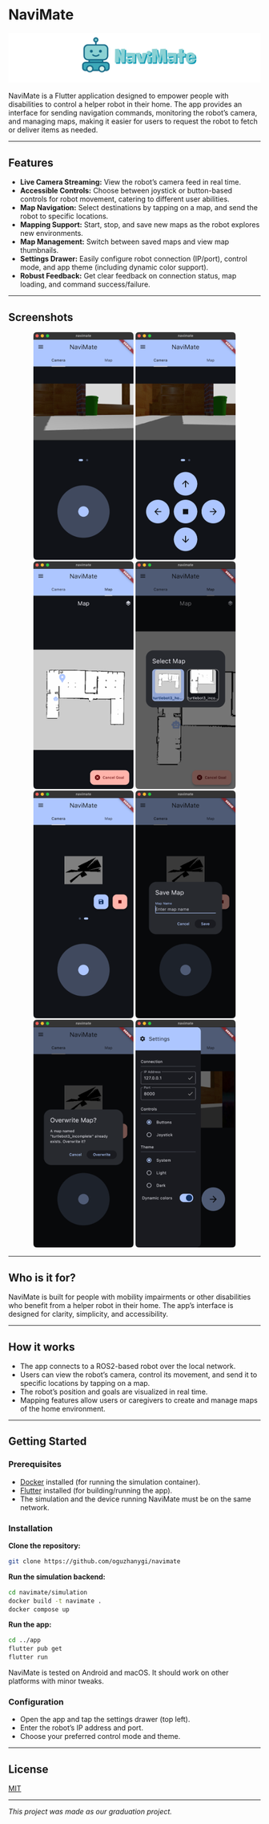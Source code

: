 # NaviMate

![NaviMate Banner](assets/banner.png)

NaviMate is a Flutter application designed to empower people with disabilities to control a helper robot in their home. The app provides an interface for sending navigation commands, monitoring the robot’s camera, and managing maps, making it easier for users to request the robot to fetch or deliver items as needed.

---

## Features

- **Live Camera Streaming:** View the robot’s camera feed in real time.
- **Accessible Controls:** Choose between joystick or button-based controls for robot movement, catering to different user abilities.
- **Map Navigation:** Select destinations by tapping on a map, and send the robot to specific locations.
- **Mapping Support:** Start, stop, and save new maps as the robot explores new environments.
- **Map Management:** Switch between saved maps and view map thumbnails.
- **Settings Drawer:** Easily configure robot connection (IP/port), control mode, and app theme (including dynamic color support).
- **Robust Feedback:** Get clear feedback on connection status, map loading, and command success/failure.

---

## Screenshots

<p align="center">
  <img src="assets/screenshots/camera_view.png" alt="NaviMate Home" width="200"/>
  <img src="assets/screenshots/button_controls.png" alt="Alternative Controls" width="200"/>
  <img src="assets/screenshots/map.png" alt="Map & Goal" width="200"/>
  <img src="assets/screenshots/select_map.png" alt="Map Selection" width="200"/>
  <img src="assets/screenshots/discover_map.png" alt="Map Discovery" width="200"/>
  <img src="assets/screenshots/save_map.png" alt="Save Map" width="200"/>
  <img src="assets/screenshots/overwrite.png" alt="Overwrite" width="200"/>
  <img src="assets/screenshots/settings.png" alt="Settings" width="200"/>
</p>

---

## Who is it for?

NaviMate is built for people with mobility impairments or other disabilities who benefit from a helper robot in their home. The app’s interface is designed for clarity, simplicity, and accessibility.

---

## How it works

- The app connects to a ROS2-based robot over the local network.
- Users can view the robot’s camera, control its movement, and send it to specific locations by tapping on a map.
- The robot’s position and goals are visualized in real time.
- Mapping features allow users or caregivers to create and manage maps of the home environment.

---

## Getting Started

### Prerequisites

- [Docker](https://www.docker.com/) installed (for running the simulation container).
- [Flutter](https://flutter.dev) installed (for building/running the app).
- The simulation and the device running NaviMate must be on the same network.

### Installation

**Clone the repository:**
```sh
git clone https://github.com/oguzhanygi/navimate
```

**Run the simulation backend:**
```sh
cd navimate/simulation
docker build -t navimate .
docker compose up
```

**Run the app:**
```sh
cd ../app
flutter pub get
flutter run
```

NaviMate is tested on Android and macOS. It should work on other platforms with minor tweaks.

### Configuration

- Open the app and tap the settings drawer (top left).
- Enter the robot’s IP address and port.
- Choose your preferred control mode and theme.

---

## License

[MIT](LICENSE)

---

*This project was made as our graduation project.*
